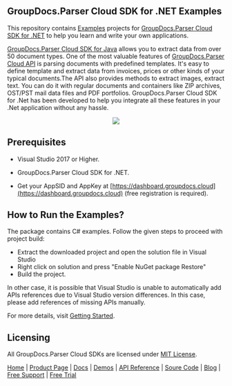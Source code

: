 ## GroupDocs.Parser Cloud SDK for .NET Examples
This repository contains [Examples](Examples) projects for [GroupDocs.Parser Cloud SDK for .NET](https://github.com/groupdocs-parser-cloud/groupdocs-parser-cloud-dotnet) to help you learn and write your own applications.


[GroupDocs.Parser Cloud SDK for Java](https://products.groupdocs.cloud/parser/java) allows you to extract data from over 50 document types. One of the most valuable features of [GroupDocs.Parser Cloud API](https://products.groupdocs.cloud/parser) is parsing documents with predefined templates. It's easy to define template and extract data from invoices, prices or other kinds of your typical documents.The API also provides methods to extract images, extract text. You can do it with regular documents and containers like ZIP archives, OST/PST mail data files and PDF portfolios. GroupDocs.Parser Cloud SDK for .Net has been developed to help you integrate all these features in your .Net application without any hassle.

<p align="center">
  <a title="Download complete GroupDocs.Parser Cloud SDK .NET Example source code" href="https://github.com/groupdocs-parser-cloud/groupdocs-parser-cloud-dotnet-samples/archive/master.zip">
	<img src="https://raw.github.com/AsposeExamples/java-examples-dashboard/master/images/downloadZip-Button-Large.png" />
  </a>
</p>

## Prerequisites

+ Visual Studio 2017 or Higher.

+ GroupDocs.Parser Cloud SDK for .NET.

+ Get your AppSID and AppKey at [https://dashboard.groupdocs.cloud](https://dashboard.groupdocs.cloud) (free registration is required).

## How to Run the Examples?

The package contains C# examples. Follow the given steps to proceed with project build:

* Extract the downloaded project and open the solution file in Visual Studio
* Right click on solution and press "Enable NuGet package Restore"
* Build the project.

In other case, it is possible that Visual Studio is unable to automatically add APIs references due to Visual Studio version differences. In this case, please add references of missing APIs manually.

For more details, visit [Getting Started](https://docs.groupdocs.cloud/parser/getting-started/).

## Licensing
All GroupDocs.Parser Cloud SDKs are licensed under [MIT License](LICENSE).

[Home](https://www.groupdocs.cloud/) | [Product Page](https://products.groupdocs.cloud/parser/net) | [Docs](https://docs.groupdocs.cloud/parser/) | [Demos](https://products.groupdocs.app/parser/family) | [API Reference](https://apireference.groupdocs.cloud/parser/) | [Soure Code](https://github.com/groupdocs-parser-cloud/groupdocs-parser-cloud-dotnet) | [Blog](https://blog.groupdocs.cloud/category/parser/) | [Free Support](https://forum.groupdocs.cloud/c/parser) | [Free Trial](https://purchase.groupdocs.cloud/trial)
